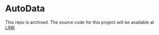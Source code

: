 # AutoData

This repo is archived. The source code for this project will be available at [LINK](https://github.com/Tianyi-Billy-Ma/AutoData.git)
